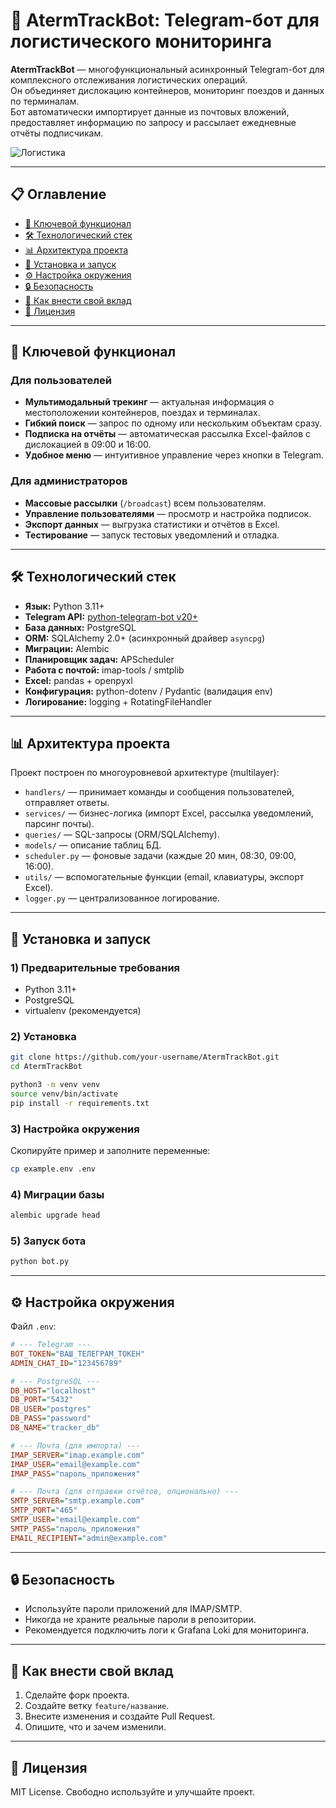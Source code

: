 # 🚛 AtermTrackBot: Telegram-бот для логистического мониторинга

**AtermTrackBot** — многофункциональный асинхронный Telegram-бот для комплексного отслеживания логистических операций.  
Он объединяет дислокацию контейнеров, мониторинг поездов и данных по терминалам.  
Бот автоматически импортирует данные из почтовых вложений, предоставляет информацию по запросу и рассылает ежедневные отчёты подписчикам.

![Логистика](https://images.unsplash.com/photo-1504711434969-e33886168f5c?ixlib=rb-4.0.3&q=80&fm=jpg&crop=entropy&cs=tinysrgb&w=1200)

---

## 📋 Оглавление
- [🚀 Ключевой функционал](#-ключевой-функционал)
- [🛠️ Технологический стек](#️-технологический-стек)
- [📊 Архитектура проекта](#-архитектура-проекта)
- [🔧 Установка и запуск](#-установка-и-запуск)
- [⚙️ Настройка окружения](#️-настройка-окружения)
- [🔒 Безопасность](#-безопасность)
- [🤝 Как внести свой вклад](#-как-внести-свой-вклад)
- [📜 Лицензия](#-лицензия)

---

## 🚀 Ключевой функционал

### Для пользователей
- **Мультимодальный трекинг** — актуальная информация о местоположении контейнеров, поездах и терминалах.
- **Гибкий поиск** — запрос по одному или нескольким объектам сразу.
- **Подписка на отчёты** — автоматическая рассылка Excel-файлов с дислокацией в 09:00 и 16:00.
- **Удобное меню** — интуитивное управление через кнопки в Telegram.

### Для администраторов
- **Массовые рассылки** (`/broadcast`) всем пользователям.
- **Управление пользователями** — просмотр и настройка подписок.
- **Экспорт данных** — выгрузка статистики и отчётов в Excel.
- **Тестирование** — запуск тестовых уведомлений и отладка.

---

## 🛠️ Технологический стек
- **Язык:** Python 3.11+
- **Telegram API:** [python-telegram-bot v20+](https://docs.python-telegram-bot.org/)
- **База данных:** PostgreSQL
- **ORM:** SQLAlchemy 2.0+ (асинхронный драйвер `asyncpg`)
- **Миграции:** Alembic
- **Планировщик задач:** APScheduler
- **Работа с почтой:** imap-tools / smtplib
- **Excel:** pandas + openpyxl
- **Конфигурация:** python-dotenv / Pydantic (валидация env)
- **Логирование:** logging + RotatingFileHandler

---

## 📊 Архитектура проекта

Проект построен по многоуровневой архитектуре (multilayer):

- `handlers/` — принимает команды и сообщения пользователей, отправляет ответы.
- `services/` — бизнес-логика (импорт Excel, рассылка уведомлений, парсинг почты).
- `queries/` — SQL-запросы (ORM/SQLAlchemy).
- `models/` — описание таблиц БД.
- `scheduler.py` — фоновые задачи (каждые 20 мин, 08:30, 09:00, 16:00).
- `utils/` — вспомогательные функции (email, клавиатуры, экспорт Excel).
- `logger.py` — централизованное логирование.

---

## 🔧 Установка и запуск

### 1) Предварительные требования
- Python 3.11+
- PostgreSQL
- virtualenv (рекомендуется)

### 2) Установка
```bash
git clone https://github.com/your-username/AtermTrackBot.git
cd AtermTrackBot

python3 -m venv venv
source venv/bin/activate
pip install -r requirements.txt
```

### 3) Настройка окружения
Скопируйте пример и заполните переменные:
```bash
cp example.env .env
```

### 4) Миграции базы
```bash
alembic upgrade head
```

### 5) Запуск бота
```bash
python bot.py
```

---

## ⚙️ Настройка окружения

Файл `.env`:
```ini
# --- Telegram ---
BOT_TOKEN="ВАШ_ТЕЛЕГРАМ_ТОКЕН"
ADMIN_CHAT_ID="123456789"

# --- PostgreSQL ---
DB_HOST="localhost"
DB_PORT="5432"
DB_USER="postgres"
DB_PASS="password"
DB_NAME="tracker_db"

# --- Почта (для импорта) ---
IMAP_SERVER="imap.example.com"
IMAP_USER="email@example.com"
IMAP_PASS="пароль_приложения"

# --- Почта (для отправки отчётов, опционально) ---
SMTP_SERVER="smtp.example.com"
SMTP_PORT="465"
SMTP_USER="email@example.com"
SMTP_PASS="пароль_приложения"
EMAIL_RECIPIENT="admin@example.com"
```

---

## 🔒 Безопасность
- Используйте пароли приложений для IMAP/SMTP.
- Никогда не храните реальные пароли в репозитории.
- Рекомендуется подключить логи к Grafana Loki для мониторинга.

---

## 🤝 Как внести свой вклад
1. Сделайте форк проекта.
2. Создайте ветку `feature/название`.
3. Внесите изменения и создайте Pull Request.
4. Опишите, что и зачем изменили.

---

## 📜 Лицензия
MIT License. Свободно используйте и улучшайте проект.
